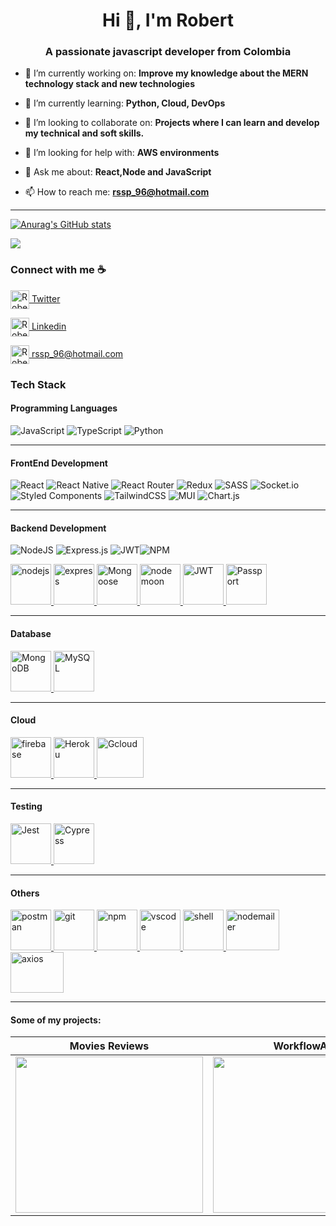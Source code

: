 <h1 align="center">Hi 👋, I'm Robert</h1>

<h3 align="center">A passionate javascript developer from Colombia</h3>




- 🔭 I’m currently working on:  **Improve my knowledge about the MERN technology stack and new technologies**

- 🌱 I’m currently learning: **Python, Cloud, DevOps**

- 👯 I’m looking to collaborate on:  **Projects where I can learn and develop my technical and soft skills.**

- 🤝 I’m looking for help with:  **AWS environments**

- 💬 Ask me about:  **React,Node and JavaScript**

- 📫 How to reach me:  **rssp_96@hotmail.com**
___

[![Anurag's GitHub stats](https://github-readme-stats.vercel.app/api?username=Rsdjsp&theme=dark&show_icons=true)](https://github.com/Rsdjsp/github-readme-stats)

![](https://github-readme-stats.vercel.app/api/top-langs/?username=rsdjsp&theme=dark&hide_border=false&include_all_commits=true&count_private=false&layout=compact)





### Connect with me ☕️


<p align="left">
 
<a href="https://twitter.com/RobertS16872182" target="blank"><img align="center" src="https://i.imgur.com/yXcFTie.png" alt="Robert Santos" height="30" width="30" /> Twitter</a>


<a href="https://www.linkedin.com/in/rsantos96/?locale=en_US" target="blank"><img align="center" src="https://cdn-icons-png.flaticon.com/512/174/174857.png" alt="Robert Santos" height="30" width="30" /> Linkedin</a>


<a href="mailto:rssp_96@hotmail.com" target="blank"><img align="center" src="https://i.imgur.com/iTDsKjB.png" alt="Robert Santos" height="30" width="30" /> rssp_96@hotmail.com</a>
</p>



### Tech Stack


#### Programming Languages


![JavaScript](https://img.shields.io/badge/javascript-%23323330.svg?style=for-the-badge&logo=javascript&logoColor=%23F7DF1E) ![TypeScript](https://img.shields.io/badge/typescript-%23007ACC.svg?style=for-the-badge&logo=typescript&logoColor=white) ![Python](https://img.shields.io/badge/python-3670A0?style=for-the-badge&logo=python&logoColor=ffdd54)



____


#### FrontEnd Development


![React](https://img.shields.io/badge/react-%2320232a.svg?style=for-the-badge&logo=react&logoColor=%2361DAFB) ![React Native](https://img.shields.io/badge/react_native-%2320232a.svg?style=for-the-badge&logo=react&logoColor=%2361DAFB) ![React Router](https://img.shields.io/badge/React_Router-CA4245?style=for-the-badge&logo=react-router&logoColor=white) ![Redux](https://img.shields.io/badge/redux-%23593d88.svg?style=for-the-badge&logo=redux&logoColor=white) ![SASS](https://img.shields.io/badge/SASS-hotpink.svg?style=for-the-badge&logo=SASS&logoColor=white) ![Socket.io](https://img.shields.io/badge/Socket.io-black?style=for-the-badge&logo=socket.io&badgeColor=010101) ![Styled Components](https://img.shields.io/badge/styled--components-DB7093?style=for-the-badge&logo=styled-components&logoColor=white) ![TailwindCSS](https://img.shields.io/badge/tailwindcss-%2338B2AC.svg?style=for-the-badge&logo=tailwind-css&logoColor=white) ![MUI](https://img.shields.io/badge/MUI-%230081CB.svg?style=for-the-badge&logo=material-ui&logoColor=white) ![Chart.js](https://img.shields.io/badge/chart.js-F5788D.svg?style=for-the-badge&logo=chart.js&logoColor=white)


____


#### Backend Development
![NodeJS](https://img.shields.io/badge/node.js-6DA55F?style=for-the-badge&logo=node.js&logoColor=white) ![Express.js](https://img.shields.io/badge/express.js-%23404d59.svg?style=for-the-badge&logo=express&logoColor=%2361DAFB) ![JWT](https://img.shields.io/badge/JWT-black?style=for-the-badge&logo=JSON%20web%20tokens)![NPM](https://img.shields.io/badge/NPM-%23000000.svg?style=for-the-badge&logo=npm&logoColor=white)
<p align="left"> <a href="https://nodejs.org" target="_blank"> <img src="https://icon-library.com/images/node-js-icon/node-js-icon-8.jpg" alt="nodejs" width="65" height="65"/> </a> <a href="https://expressjs.com" target="_blank"> <img src="https://i.imgur.com/C8dcCqt.png" alt="express" width="65" height="65"/> </a><a href="https://mongoosejs.com/" target="_blank"> <img src="https://i.imgur.com/uB7Yg2U.png" alt="Mongoose" width="65" height="65"/> </a><a href="https://www.npmjs.com/package/nodemon" target="_blank"> <img src="http://nodemon.io/nodemon.svg" alt="nodemoon" width="65" height="65"/> </a><a href="https://jwt.io/" target="_blank"> <img src="https://i.imgur.com/ew4mSGn.png" alt="JWT" width="65" height="65"/> </a><a href="https://www.passportjs.org/" target="_blank"> <img src="https://i.imgur.com/4CGVHkS.png" alt="Passport" width="65" height="65"/> </a>
</p>


_____


#### Database
<p align="left"> 
<a href="https://www.mongodb.com/" target="_blank"> <img src="https://i.imgur.com/tcmhW0P.png" alt="MongoDB" width="65" height="65"/> </a>
<a href="https://www.mysql.com/" target="_blank"> <img src="https://i.imgur.com/ry7BQZy.png" alt="MySQL" width="65" height="65"/> </a>
</p>



_____
 
 
 #### Cloud
<p align="left"> 
 <a href="https://firebase.google.com/" target="_blank"> <img src="https://www.vectorlogo.zone/logos/firebase/firebase-icon.svg" alt="firebase" width="65" height="65"/> </a>  <a href="https://www.heroku.com/" target="_blank"> <img src="https://cdn.worldvectorlogo.com/logos/heroku-4.svg" alt="Heroku" width="65" height="65"/> </a> <a href="https://cloud.google.com/" target="_blank"> <img src="https://i.imgur.com/XQfu5tt.png" alt="Gcloud" width="75" height="65"/> </a></p>



_____


 #### Testing
<p align="left"> 
 <a href="https://jestjs.io/" target="_blank"> <img src="https://seeklogo.com/images/J/jest-logo-F9901EBBF7-seeklogo.com.png" alt="Jest" width="65" height="65"/> </a>  <a href="https://www.cypress.io/" target="_blank"> <img src="https://avatars.githubusercontent.com/u/8908513?s=280&v=4" alt="Cypress" width="65" height="65"/> </a> </p>



_____
 

 #### Others
 <p align="left"> 
<a href="https://postman.com" target="_blank"> <img src="https://www.vectorlogo.zone/logos/getpostman/getpostman-icon.svg" alt="postman" width="65" height="65"/> </a>
<a href="https://git-scm.com/" target="_blank"> <img src="https://www.vectorlogo.zone/logos/git-scm/git-scm-icon.svg" alt="git" width="65" height="65"/>  </a>
 <a href="https://www.npmjs.com/" target="_blank"> <img src="https://www.svgrepo.com/show/331509/npm.svg" alt="npm" width="65" height="65"/>  </a>
 <a href="https://code.visualstudio.com/" target="_blank"> <img src="https://cdn.worldvectorlogo.com/logos/visual-studio-code-1.svg" alt="vscode" width="65" height="65"/>  </a>
 <a href="https://es.wikipedia.org/wiki/PowerShell" target="_blank"> <img src="https://upload.wikimedia.org/wikipedia/commons/2/2f/PowerShell_5.0_icon.png" alt="shell" width="65" height="65"/>  </a>
 <a href="https://nodemailer.com/about/" target="_blank"> <img src="https://repository-images.githubusercontent.com/1272424/d1995000-0ab7-11ea-8ed3-04a082c36b0d" alt="nodemailer" width="85" height="65"/>  </a>
 <a href="https://axios-http.com/" target="_blank"> <img src="https://user-images.githubusercontent.com/8939680/57233884-20344080-6fe5-11e9-8df3-0df1282e1574.png" alt="axios" width="85" height="65"/>  </a>
  </p>
  
  
_________


 #### Some of my projects:



| Movies Reviews  | WorkflowAPP  | E-commerce  |
|---|---|---|
| <a href="https://react-moviesreview.web.app" target="_blank"> <img src="https://i.imgur.com/NvnWxUw.png" width="300" height="250"/></a> |  <a href="https://react-workflowapp.web.app" target="_blank"> <img src="https://i.imgur.com/4GiSrLn.png" width="300" height="250"/></a> | <a href="https://react-ecommerce-93fdd.web.app" target="_blank"> <img src="https://i.imgur.com/PqLAF4D.png" width="300" height="250"/></a>  |






  
   
  
  





<!---
Rsdjsp/Rsdjsp is a ✨ special ✨ repository because its `README.md` (this file) appears on your GitHub profile.
You can click the Preview link to take a look at your changes.
--->
